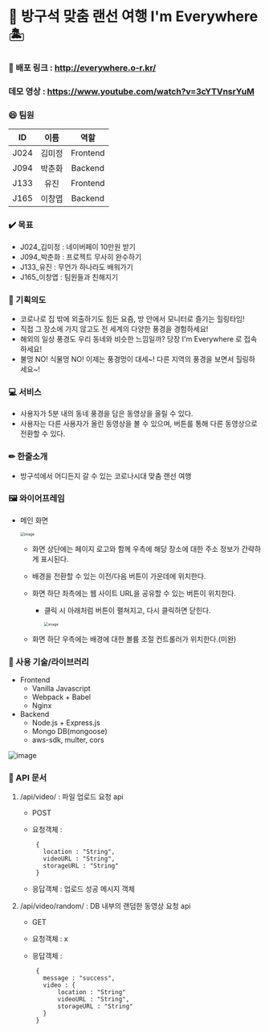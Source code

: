 # 🛬 방구석 맞춤 랜선 여행 I'm Everywhere 🏝

### 💾 배포 링크 : http://everywhere.o-r.kr/
### 데모 영상 : https://www.youtube.com/watch?v=3cYTVnsrYuM
### 😄 팀원

| **ID** | **이름** | **역할** |
| :----: | :------: | :------: |
|  J024  |  김미정  | Frontend |
|  J094  |  박춘화  | Backend  |
|  J133  |   유진   | Frontend |
|  J165  |  이창엽  | Backend  |

### ✔️ 목표

- J024\_김미정 : 네이버페이 10만원 받기
- J094\_박춘화 : 프로젝트 무사히 완수하기
- J133\_유진 : 무언가 하나라도 배워가기
- J165\_이창엽 : 팀원들과 친해지기

### 🤔 기획의도

- 코로나로 집 밖에 외출하기도 힘든 요즘, 방 안에서 모니터로 즐기는 힐링타임!
- 직접 그 장소에 가지 않고도 전 세계의 다양한 풍경을 경험하세요!
- 해외의 일상 풍경도 우리 동네와 비슷한 느낌일까? 당장 I'm Everywhere 로 접속하세요!
- 불멍 NO! 식물멍 NO! 이제는 풍경멍이 대세~! 다른 지역의 풍경을 보면서 힐링하세요~!

### 💻 서비스

- 사용자가 5분 내의 동네 풍경을 담은 동영상을 올릴 수 있다.
- 사용자는 다른 사용자가 올린 동영상을 볼 수 있으며, 버튼를 통해 다른 동영상으로 전환할 수 있다.

### ✏ 한줄소개

- 방구석에서 어디든지 갈 수 있는 코로나시대 맞춤 랜선 여행

### 🖼 와이어프레임

- 메인 화면

  <img src="https://user-images.githubusercontent.com/57428261/134452976-04299a4e-52c1-45c6-b438-f673537e2934.png" alt="image" style="zoom:50%;" />

  - 화면 상단에는 페이지 로고와 함께 우측에 해당 장소에 대한 주소 정보가 간략하게 표시된다.

  - 배경을 전환할 수 있는 이전/다음 버튼이 가운데에 위치한다.

  - 화면 하단 좌측에는 웹 사이트 URL을 공유할 수 있는 버튼이 위치한다.

    - 클릭 시 아래처럼 버튼이 펼쳐지고, 다시 클릭하면 닫힌다.

      <img src="https://user-images.githubusercontent.com/57428261/134452996-29be8708-166f-4bef-af74-29ac667b20f7.png" alt="image" style="zoom:50%;" />

  - 화면 하단 우측에는 배경에 대한 볼륨 조절 컨트롤러가 위치한다.(미완)

### 💽 사용 기술/라이브러리

- Frontend
  - Vanilla Javascript
  - Webpack + Babel
  - Nginx
- Backend
  - Node.js + Express.js
  - Mongo DB(mongoose)
  - aws-sdk, multer, cors
  
 ![image](https://user-images.githubusercontent.com/67806982/134619745-51ab5fff-269f-4b8c-b837-5b19f05d40cb.png)


### 📝 API 문서

1. /api/video/ : 파일 업로드 요청 api

   - POST

   - 요청객체 :

     ```
      {
        location : "String",
        videoURL : "String",
        storageURL : "String"
      }
     ```

   - 응답객체 : 업로드 성공 메시지 객체

2. /api/video/random/ : DB 내부의 랜덤한 동영상 요청 api

   - GET

   - 요청객체 : x

   - 응답객체 :

     ```
      {
        message : "success",
        video : {
            location : "String"
            videoURL : "String",
            storageURL : "String"
        }
      }
     ```
